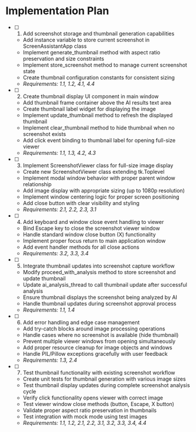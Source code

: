 # Implementation Plan

- [ ] 1. Add screenshot storage and thumbnail generation capabilities
  - Add instance variable to store current screenshot in ScreenAssistantApp class
  - Implement generate_thumbnail method with aspect ratio preservation and size constraints
  - Implement store_screenshot method to manage current screenshot state
  - Create thumbnail configuration constants for consistent sizing
  - _Requirements: 1.1, 1.2, 4.1, 4.4_

- [ ] 2. Create thumbnail display UI component in main window
  - Add thumbnail frame container above the AI results text area
  - Create thumbnail label widget for displaying the image
  - Implement update_thumbnail method to refresh the displayed thumbnail
  - Implement clear_thumbnail method to hide thumbnail when no screenshot exists
  - Add click event binding to thumbnail label for opening full-size viewer
  - _Requirements: 1.1, 1.3, 4.2, 4.3_

- [ ] 3. Implement ScreenshotViewer class for full-size image display
  - Create new ScreenshotViewer class extending tk.Toplevel
  - Implement modal window behavior with proper parent window relationship
  - Add image display with appropriate sizing (up to 1080p resolution)
  - Implement window centering logic for proper screen positioning
  - Add close button with clear visibility and styling
  - _Requirements: 2.1, 2.2, 2.3, 3.1_

- [ ] 4. Add keyboard and window close event handling to viewer
  - Bind Escape key to close the screenshot viewer window
  - Handle standard window close button (X) functionality
  - Implement proper focus return to main application window
  - Add event handler methods for all close actions
  - _Requirements: 3.2, 3.3, 3.4_

- [ ] 5. Integrate thumbnail updates into screenshot capture workflow
  - Modify proceed_with_analysis method to store screenshot and update thumbnail
  - Update ai_analysis_thread to call thumbnail update after successful analysis
  - Ensure thumbnail displays the screenshot being analyzed by AI
  - Handle thumbnail updates during screenshot approval process
  - _Requirements: 1.1, 1.4_

- [ ] 6. Add error handling and edge case management
  - Add try-catch blocks around image processing operations
  - Handle cases where no screenshot is available (hide thumbnail)
  - Prevent multiple viewer windows from opening simultaneously
  - Add proper resource cleanup for image objects and windows
  - Handle PIL/Pillow exceptions gracefully with user feedback
  - _Requirements: 1.3, 2.4_

- [ ] 7. Test thumbnail functionality with existing screenshot workflow
  - Create unit tests for thumbnail generation with various image sizes
  - Test thumbnail display updates during complete screenshot analysis cycle
  - Verify click functionality opens viewer with correct image
  - Test viewer window close methods (button, Escape, X button)
  - Validate proper aspect ratio preservation in thumbnails
  - Test integration with mock mode using test images
  - _Requirements: 1.1, 1.2, 2.1, 2.2, 3.1, 3.2, 3.3, 3.4, 4.4_